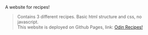 A website for recipes!
> Contains 3 different recipes.
> Basic html structure and css, no javascript.   
> This website is deployed on Github Pages, link: [Odin Recipes!](https://anubhavprabhakar.github.io/odin-recipes/)